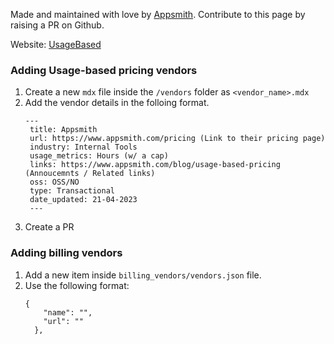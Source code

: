 Made and maintained with love by [Appsmith](https://www.appsmith.com/). Contribute to this page by raising a PR on Github.

Website: [UsageBased](https://usagebased.org/)


### Adding Usage-based pricing vendors

1. Create a new `mdx` file inside the `/vendors` folder as `<vendor_name>.mdx`
2. Add the vendor details in the folloing format.
   ```
   ---
    title: Appsmith
    url: https://www.appsmith.com/pricing (Link to their pricing page)
    industry: Internal Tools
    usage_metrics: Hours (w/ a cap)
    links: https://www.appsmith.com/blog/usage-based-pricing (Annoucemnts / Related links)
    oss: OSS/NO
    type: Transactional
    date_updated: 21-04-2023
    ---
   ```
3. Create a PR


### Adding billing vendors

1. Add a new item inside `billing_vendors/vendors.json` file.
2. Use the following format:
    ```
    {
        "name": "",
        "url": ""
      },
    ```
